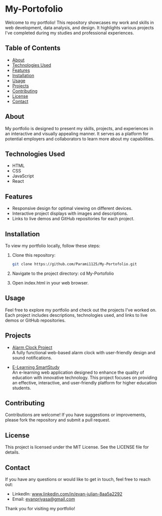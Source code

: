 # My-Portofolio

Welcome to my portfolio! This repository showcases my work and skills in web development, data analysis, and design. It highlights various projects I've completed during my studies and professional experiences.

## Table of Contents

- [About](#about)
- [Technologies Used](#technologies-used)
- [Features](#features)
- [Installation](#installation)
- [Usage](#usage)
- [Projects](#projects)
- [Contributing](#contributing)
- [License](#license)
- [Contact](#contact)

## About

My portfolio is designed to present my skills, projects, and experiences in an interactive and visually appealing manner. It serves as a platform for potential employers and collaborators to learn more about my capabilities.

## Technologies Used

- HTML
- CSS
- JavaScript
- React

## Features

- Responsive design for optimal viewing on different devices.
- Interactive project displays with images and descriptions.
- Links to live demos and GitHub repositories for each project.

## Installation

To view my portfolio locally, follow these steps:

1. Clone this repository:
   ```bash
   git clone https://github.com/Parami1125/My-Portofolio.git

2. Navigate to the project directory:
cd My-Portofolio

3. Open index.html in your web browser.

## Usage
Feel free to explore my portfolio and check out the projects I've worked on. Each project includes descriptions, technologies used, and links to live demos or GitHub repositories.

## Projects
- [Alarm Clock Project](https://parami1125.github.io/Digital-Alarm-Clock/)  
  A fully functional web-based alarm clock with user-friendly design and sound notifications.
  
- [E-Learning SmartStudy](https://github.com/Parami1125/E-Learning-SmartStudy)  
  An e-learning web application designed to enhance the quality of education with innovative technology. This project focuses on providing an effective, interactive, and user-friendly platform for higher education students.

## Contributing
Contributions are welcome! If you have suggestions or improvements, please fork the repository and submit a pull request.

## License
This project is licensed under the MIT License. See the LICENSE file for details.

## Contact
If you have any questions or would like to get in touch, feel free to reach out:

- LinkedIn: www.linkedin.com/in/evan-julian-8aa5a2292
- Email: evanpriyasa@gmail.com
  
Thank you for visiting my portfolio!
